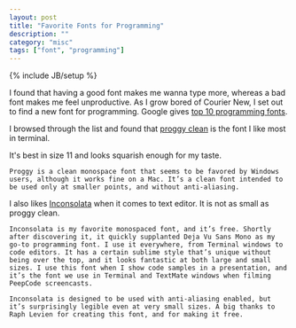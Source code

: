 ```yaml
---
layout: post
title: "Favorite Fonts for Programming"
description: ""
category: "misc"
tags: ["font", "programming"]
---
```

{% include JB/setup %}

I found that having a good font makes me wanna type more, whereas a bad font makes me feel unproductive. As I grow bored of Courier New, I set out to find a new font for programming.
Google gives <a href="http://hivelogic.com/articles/top-10-programming-fonts">top 10 programming fonts</a>.

I browsed through the list and found that <a href="http://www.proggyfonts.net">proggy clean</a> is the font I like most in terminal.

It's best in size 11 and looks squarish enough for my taste.

    Proggy is a clean monospace font that seems to be favored by Windows users, although it works fine on a Mac. It’s a clean font intended to be used only at smaller points, and without anti-aliasing.


I also likes <a href="http://www.levien.com/type/myfonts/inconsolata.html">Inconsolata</a> when it comes to text editor. It is not as small as proggy clean.

    Inconsolata is my favorite monospaced font, and it’s free. Shortly after discovering it, it quickly supplanted Deja Vu Sans Mono as my go-to programming font. I use it everywhere, from Terminal windows to code editors. It has a certain sublime style that’s unique without being over the top, and it looks fantastic at both large and small sizes. I use this font when I show code samples in a presentation, and it’s the font we use in Terminal and TextMate windows when filming PeepCode screencasts.

    Inconsolata is designed to be used with anti-aliasing enabled, but it’s surprisingly legible even at very small sizes. A big thanks to Raph Levien for creating this font, and for making it free.

